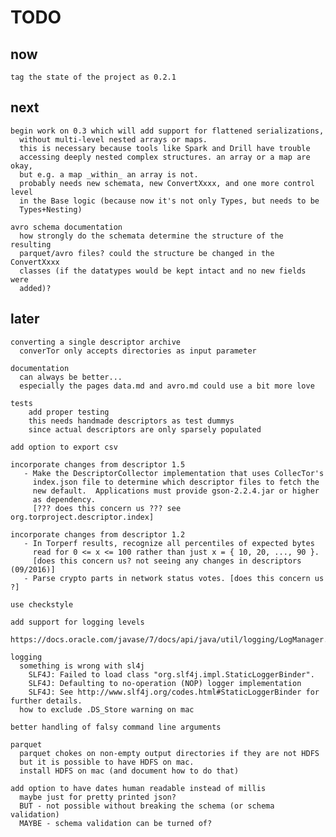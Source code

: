 # TODO

## now

    tag the state of the project as 0.2.1

## next

    begin work on 0.3 which will add support for flattened serializations, 
      without multi-level nested arrays or maps.
      this is necessary because tools like Spark and Drill have trouble
      accessing deeply nested complex structures. an array or a map are okay,
      but e.g. a map _within_ an array is not.
      probably needs new schemata, new ConvertXxxx, and one more control level
      in the Base logic (because now it's not only Types, but needs to be 
      Types+Nesting)

    avro schema documentation
      how strongly do the schemata determine the structure of the resulting 
      parquet/avro files? could the structure be changed in the ConvertXxxx
      classes (if the datatypes would be kept intact and no new fields were 
      added)?


      
      
## later

    converting a single descriptor archive
      converTor only accepts directories as input parameter
    
    documentation
      can always be better...
      especially the pages data.md and avro.md could use a bit more love
      
    tests
        add proper testing
        this needs handmade descriptors as test dummys
        since actual descriptors are only sparsely populated
      
    add option to export csv
      
    incorporate changes from descriptor 1.5
       - Make the DescriptorCollector implementation that uses CollecTor's
         index.json file to determine which descriptor files to fetch the
         new default.  Applications must provide gson-2.2.4.jar or higher
         as dependency.
         [??? does this concern us ??? see org.torproject.descriptor.index]
    
    incorporate changes from descriptor 1.2
       - In Torperf results, recognize all percentiles of expected bytes
         read for 0 <= x <= 100 rather than just x = { 10, 20, ..., 90 }.
         [does this concern us? not seeing any changes in descriptors (09/2016)]
       - Parse crypto parts in network status votes. [does this concern us ?]
    
    use checkstyle
    
    add support for logging levels
      https://docs.oracle.com/javase/7/docs/api/java/util/logging/LogManager.html
      
    logging
      something is wrong with sl4j
        SLF4J: Failed to load class "org.slf4j.impl.StaticLoggerBinder".
        SLF4J: Defaulting to no-operation (NOP) logger implementation
        SLF4J: See http://www.slf4j.org/codes.html#StaticLoggerBinder for further details.
      how to exclude .DS_Store warning on mac
      
    better handling of falsy command line arguments
        
    parquet
      parquet chokes on non-empty output directories if they are not HDFS
      but it is possible to have HDFS on mac.
      install HDFS on mac (and document how to do that)  
     
    add option to have dates human readable instead of millis
      maybe just for pretty printed json?
      BUT - not possible without breaking the schema (or schema validation)
      MAYBE - schema validation can be turned of?  
    
